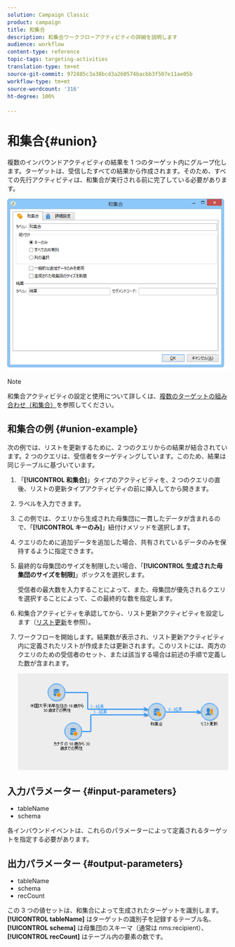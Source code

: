 ```yaml
---
solution: Campaign Classic
product: campaign
title: 和集合
description: 和集合ワークフローアクティビティの詳細を説明します
audience: workflow
content-type: reference
topic-tags: targeting-activities
translation-type: tm+mt
source-git-commit: 972885c3a38bcd3a260574bacbb3f507e11ae05b
workflow-type: tm+mt
source-wordcount: '316'
ht-degree: 100%

---
```



# 和集合{#union}

複数のインバウンドアクティビティの結果を 1 つのターゲット内にグループ化します。ターゲットは、受信したすべての結果から作成されます。そのため、すべての先行アクティビティは、和集合が実行される前に完了している必要があります。

![](assets/s_user_segmentation_union.png)

>[!NOTE]
>
>和集合アクティビティの設定と使用について詳しくは、[複数のターゲットの組み合わせ（和集合）](../../workflow/using/targeting-data.md#combining-several-targets--union-)を参照してください。

## 和集合の例 {#union-example}

次の例では、リストを更新するために、2 つのクエリからの結果が結合されています。2 つのクエリは、受信者をターゲティングしています。このため、結果は同じテーブルに基づいています。

1. 「**[!UICONTROL 和集合]**」タイプのアクティビティを、2 つのクエリの直後、リストの更新タイプアクティビティの前に挿入してから開きます。
1. ラベルを入力できます。
1. この例では、クエリから生成された母集団に一貫したデータが含まれるので、「**[!UICONTROL キーのみ]**」紐付けメソッドを選択します。
1. クエリのために追加データを追加した場合、共有されているデータのみを保持するように指定できます。
1. 最終的な母集団のサイズを制限したい場合、「**[!UICONTROL 生成された母集団のサイズを制限]**」ボックスを選択します。

   受信者の最大数を入力することによって、また、母集団が優先されるクエリを選択することによって、この最終的な数を指定します。

1. 和集合アクティビティを承認してから、リスト更新アクティビティを設定します（[リスト更新](../../workflow/using/list-update.md)を参照）。
1. ワークフローを開始します。結果数が表示され、リスト更新アクティビティ内に定義されたリストが作成または更新されます。このリストには、両方のクエリのための受信者のセット、または該当する場合は前述の手順で定義した数が含まれます。

   ![](assets/union_example.png)

## 入力パラメーター {#input-parameters}

* tableName
* schema

各インバウンドイベントは、これらのパラメーターによって定義されるターゲットを指定する必要があります。

## 出力パラメーター {#output-parameters}

* tableName
* schema
* recCount

この 3 つの値セットは、和集合によって生成されたターゲットを識別します。**[!UICONTROL tableName]** はターゲットの識別子を記録するテーブル名、**[!UICONTROL schema]** は母集団のスキーマ（通常は nms:recipient）、**[!UICONTROL recCount]** はテーブル内の要素の数です。
